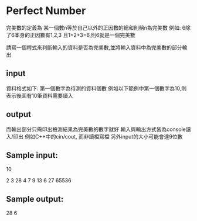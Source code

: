 # Perfect Number
完美數的定義為
某一個數n等於自己以外的正因數的總和則稱n為完美數
例如:
6除了6本身的正因數有1,2,3
且1+2+3=6,則6就是一個完美數

請寫一個程式來判斷輸入的資料是否為完美數,並將輸入資料中為完美數的部分輸出

## input
資料格式如下:
第一個數字為待測的資料個數
例如以下範例中第一個數字為10,則表示後面有10筆資料需要讀入

## output
而輸出部分只需印出檢測結果為完美數的數字就好
輸入與輸出方式皆為console讀入/印出
例如C++中的cin/cout, 而非讀檔寫檔
另外input的大小可能會達9位數

## Sample input:
10

2 3 28 4 7 9 13 6 27 65536

## Sample output:
28 6
